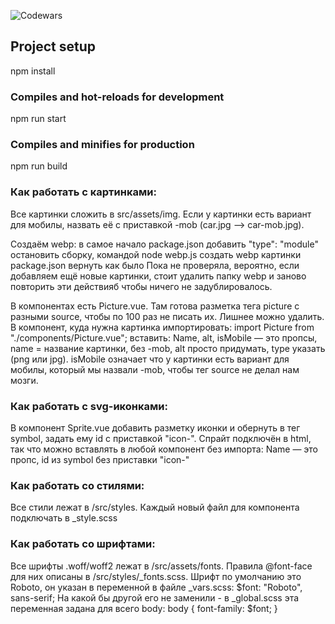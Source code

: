 ![Codewars](https://github.r2v.ch/codewars?user=mbanakova&top_languages=true)

## Project setup

npm install

### Compiles and hot-reloads for development

npm run start

### Compiles and minifies for production

npm run build

### Как работать с картинками:

Все картинки сложить в src/assets/img.
Если у картинки есть вариант для мобилы, назвать её с приставкой -mob (car.jpg --> car-mob.jpg).

Создаём webp: в самое начало package.json добавить
"type": "module"
остановить сборку, командой node webp.js создать webp картинки
package.json вернуть как было
Пока не проверяла, вероятно, если добавляем ещё новые картинки, стоит удалить папку webp и заново повторить эти действияб чтобы ничего не задублировалось.

В компонентах есть Picture.vue.
Там готова разметка тега picture с разными source, чтобы по 100 раз не писать их. Лишнее можно удалить.
В компонент, куда нужна картинка импортировать:
import Picture from "./components/Picture.vue";
вставить:
<Picture name="pic" type="jpg" alt="test" :isMobile="true"></Picture>
Name, alt, isMobile — это пропсы, name = название картинки, без -mob, alt просто придумать, type указать (png или jpg). isMobile означает что у картинки есть вариант для мобилы, который мы назвали -mob,
чтобы тег source не делал нам мозги.

### Как работать с svg-иконками:

В компонент Sprite.vue добавить разметку иконки и обернуть в тег symbol, задать ему id с приставкой "icon-".
Спрайт подключён в html, так что можно вставлять в любой компонент без импорта:
<svg-icon name="fire" />
Name — это пропс, id из symbol без приставки "icon-"

### Как работать со стилями:

Все стили лежат в /src/styles.
Каждый новый файл для компонента подключать в \_style.scss

### Как работать со шрифтами:

Все шрифты .woff/woff2 лежат в /src/assets/fonts.
Правила @font-face для них описаны в /src/styles/\_fonts.scss.
Шрифт по умолчанию это Roboto, он указан в переменной в файле \_vars.scss:
$font: "Roboto", sans-serif;
На какой бы другой его не заменили - в \_global.scss эта переменная
задана для всего body:
body {
font-family: $font;
}

